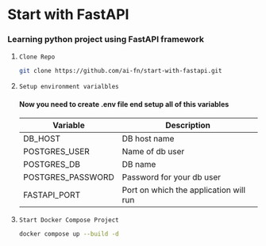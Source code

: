 # Start with FastAPI

### Learning python project using FastAPI framework

1. `Clone Repo`
    ```bash
    git clone https://github.com/ai-fn/start-with-fastapi.git
    ```
2. `Setup environment varialbles`
   #### Now you need to create .env file end setup all of this variables
   | Variable          | Description                            |
   | ----------------- | -------------------------------------- |
   | DB_HOST           | DB host name                           |
   | POSTGRES_USER     | Name of db user                        |
   | POSTGRES_DB       | DB name                                |
   | POSTGRES_PASSWORD | Password for your db user              |
   | FASTAPI_PORT      | Port on which the application will run |

3. `Start Docker Compose Project`
    ```bash
    docker compose up --build -d
    ```
